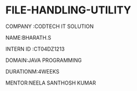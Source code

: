 # FILE-HANDLING-UTILITY

COMPANY :CODTECH IT SOLUTION

NAME:BHARATH.S 

INTERN ID :CT04DZ1213

DOMAIN:JAVA PROGRAMMING

DURATIONM:4WEEKS

MENTOR:NEELA SANTHOSH KUMAR

